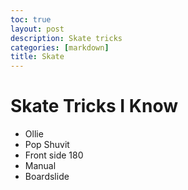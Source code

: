 ```yaml
---
toc: true
layout: post
description: Skate tricks
categories: [markdown]
title: Skate
---
```

# Skate Tricks I Know

- Ollie
- Pop Shuvit
- Front side 180
- Manual
- Boardslide

